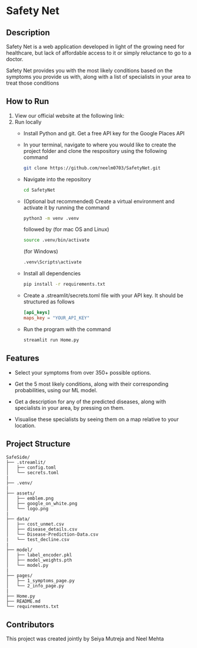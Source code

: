 # Safety Net
## Description
Safety Net is a web application developed in light of the growing need for healthcare, but lack of affordable access to it or simply reluctance to go to a doctor. 

Safety Net provides you with the most likely conditions based on the symptoms you provide us with, along with a list of specialists in your area to treat those conditions

## How to Run
1. View our official website at the following link:
2. Run locally
   - Install Python and git. Get a free API key for the Google Places API

   - In your terminal, navigate to where you would like to create the project folder and clone the respository using the following command
        ```bash
        git clone https://github.com/neelm0703/SafetyNet.git 
        ```

   - Navigate into the repository
        ```bash
        cd SafetyNet
        ```

   - (Optional but recommended) Create a virtual environment and activate it by running the command
        ```bash
        python3 -m venv .venv
        ```
     followed by
     (for mac OS and Linux)
        ```bash
        source .venv/bin/activate
        ```
     (for Windows)
        ```bash
        .venv\Scripts\activate
        ```

   - Install all dependencies
        ```bash
        pip install -r requirements.txt
        ```
   - Create a .streamlit/secrets.toml file with your API key. It should be structured as follows
        ```toml
        [api_keys]
        maps_key = "YOUR_API_KEY"
        ```
    - Run the program with the command
        ```bash
        streamlit run Home.py
        ```



## Features
* Select your symptoms from over 350+ possible options.

* Get the 5 most likely conditions, along with their corresponding probabilities, using our ML model.

* Get a description for any of the predicted diseases, along with specialists in your area, by pressing on them.

* Visualise these specialists by seeing them on a map relative to your location.

## Project Structure
```
SafeSide/
├── .streamlit/
│   ├── config.toml
│   └── secrets.toml
|
├── .venv/
|
├── assets/
│   ├── emblem.png
│   ├── google_on_white.png
│   └── logo.png
|
├── data/
│   ├── cost_unmet.csv
│   ├── disease_details.csv
│   └── Disease-Prediction-Data.csv
|   └── test_decline.csv
|
├── model/
│   ├── label_encoder.pkl
│   ├── model_weights.pth
│   └── model.py
|
├── pages/
│   ├── 1_symptoms_page.py
│   └── 2_info_page.py
|
├── Home.py
├── README.md
└── requirements.txt
```

## Contributors
This project was created jointly by Seiya Mutreja and Neel Mehta
